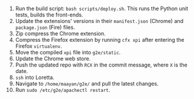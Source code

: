 1. Run the build script: `bash scripts/deploy.sh`. This runs the Python unit tests, builds the front-ends.
2. Update the extensions' versions in their `manifest.json` (Chrome) and `package.json` (Fire) files.
3. Zip compress the Chrome extension.
4. Compress the Firefox extension by running `cfx xpi` after entering the Firefox `virtualenv`.
5. Move the compiled `xpi` file into `g2e/static`.
6. Update the Chrome web store.
7. Push the updated repo with `RCX` in the commit message, where `X` is the date.
8. `ssh` into Loretta.
9. Navigate to `/home/maayan/g2e/` and pull the latest changes.
10. Run `sudo /etc/g2e/apachectl restart`.
